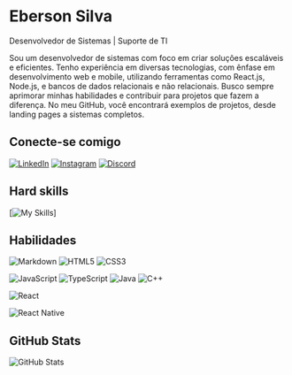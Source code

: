 # Eberson Silva 

Desenvolvedor de Sistemas | Suporte de TI

Sou um desenvolvedor de sistemas com foco em criar soluções escaláveis e eficientes. Tenho experiência em diversas tecnologias, com ênfase em desenvolvimento web e mobile, utilizando ferramentas como React.js, Node.js, e bancos de dados relacionais e não relacionais. Busco sempre aprimorar minhas habilidades e contribuir para projetos que fazem a diferença. No meu GitHub, você encontrará exemplos de projetos, desde landing pages a sistemas completos.

## Conecte-se comigo 
[![LinkedIn](https://img.shields.io/badge/LinkedIn-FFF?style=for-the-badge&logo=linkedin&logoColor=0E76A8)](https://www.linkedin.com/in/https://www.linkedin.com/in/ebersonssilva/)
[![Instagram](https://img.shields.io/badge/Instagram-FFF?style=for-the-badge&logo=instagram)](https://www.instagram.com/https://www.instagram.com/binho_ebs?utm_source=qr&r=nametag/)
[![Discord](https://img.shields.io/badge/Discord-FFF?style=for-the-badge&logo=discord)](https://www.discord.com/in/https://discord.com/channels/@me/)

## Hard skills
[![My Skills](https://skillicons.dev/icons?i=js,ts,html,css,react,nodejs,figma,bootstrap,c,cs,docker,go,maven,mongodb,java,php,mysql,nextjs,vscode&theme=dark)]

## Habilidades
![Markdown](https://img.shields.io/badge/Markdown-000?style=for-the-badge&logo=markdown)
![HTML5](https://img.shields.io/badge/HTML5-FFF?style=for-the-badge&logo=html5)
![CSS3](https://img.shields.io/badge/CSS3-FFF?style=for-the-badge&logo=css3&logoColor=264CE4)

![JavaScript](https://img.shields.io/badge/JavaScript-FFF?style=for-the-badge&logo=javascript)
![TypeScript](https://img.shields.io/badge/TypeScript-FFF?style=for-the-badge&logo=typescript)
![Java](https://img.shields.io/badge/Java-FFF?style=for-the-badge&logo=java)
![C++](https://img.shields.io/badge/C%2B%2B-FFF?style=for-the-badge&logo=c%2B%2B&logoColor=00599C)

![React](https://img.shields.io/badge/React-FFF?style=for-the-badge&logo=react)

![React Native](https://img.shields.io/badge/React-Native-000?style=for-the-badge&logo=React-Native)

## GitHub Stats
![GitHub Stats](https://github-readme-stats.vercel.app/api?username=ebersonsilva&theme=transparent&bg_color=000&border_color=30A3DC&show_icons=true&icon_color=30A3DC&title_color=E94D5F&text_color=FFF&hide_title=true&hide=stars)


